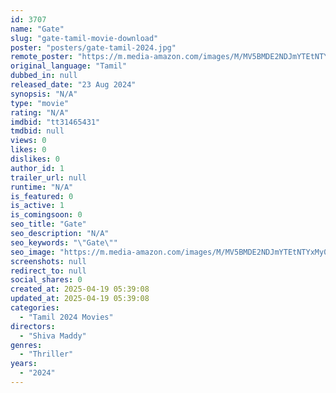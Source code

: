 ```yaml
---
id: 3707
name: "Gate"
slug: "gate-tamil-movie-download"
poster: "posters/gate-tamil-2024.jpg"
remote_poster: "https://m.media-amazon.com/images/M/MV5BMDE2NDJmYTEtNTYxMy00NDBjLTgxMjMtMjY3NDRkMjFjNzNjXkEyXkFqcGdeQXVyMzMxMDUzNTk@._V1_SX300.jpg"
original_language: "Tamil"
dubbed_in: null
released_date: "23 Aug 2024"
synopsis: "N/A"
type: "movie"
rating: "N/A"
imdbid: "tt31465431"
tmdbid: null
views: 0
likes: 0
dislikes: 0
author_id: 1
trailer_url: null
runtime: "N/A"
is_featured: 0
is_active: 1
is_comingsoon: 0
seo_title: "Gate"
seo_description: "N/A"
seo_keywords: "\"Gate\""
seo_image: "https://m.media-amazon.com/images/M/MV5BMDE2NDJmYTEtNTYxMy00NDBjLTgxMjMtMjY3NDRkMjFjNzNjXkEyXkFqcGdeQXVyMzMxMDUzNTk@._V1_SX300.jpg"
screenshots: null
redirect_to: null
social_shares: 0
created_at: 2025-04-19 05:39:08
updated_at: 2025-04-19 05:39:08
categories:
  - "Tamil 2024 Movies"
directors:
  - "Shiva Maddy"
genres:
  - "Thriller"
years:
  - "2024"
---
```


